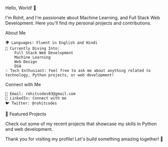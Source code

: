 Hello, World! 👋

I'm Rohit, and I'm passionate about Machine Learning, and Full Stack Web Development. Here you'll find my personal projects and contributions.

About Me

    🌍 Languages: Fluent in English and Hindi
    🚀 Currently Diving Into:
        Full Stack Web Development
        Machine Learning
        Web Design
        DSA
    💡 Tech Enthusiast: Feel free to ask me about anything related to technology, Python projects, or web development!

Connect with Me

    📧 Email: rohitcodes03@gmail.com
    💼 LinkedIn: Connect with me
    🐦 Twitter: @rohitcodes

🌟 Featured Projects

Check out some of my recent projects that showcase my skills in Python and web development.

Thank you for visiting my profile! Let's build something amazing together! 🚀
